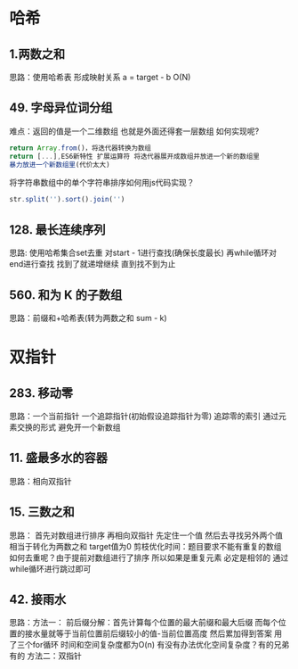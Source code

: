 # 哈希
## 1.两数之和
思路：使用哈希表 形成映射关系 a = target - b O(N)

## 49. 字母异位词分组
 难点：返回的值是一个二维数组 也就是外面还得套一层数组 如何实现呢?
```javascript
return Array.from()，将迭代器转换为数组
return [...],ES6新特性 扩展运算符 将迭代器展开成数组并放进一个新的数组里
暴力放进一个新数组里(代价太大)
```
将字符串数组中的单个字符串排序如何用js代码实现？
```javascript
str.split('').sort().join('')
```

## 128. 最长连续序列
思路: 使用哈希集合set去重 对start - 1进行查找(确保长度最长) 再while循环对end进行查找 找到了就递增继续 直到找不到为止

## 560. 和为 K 的子数组
思路：前缀和+哈希表(转为两数之和 sum - k)

# 双指针
## 283. 移动零
思路：一个当前指针 一个追踪指针(初始假设追踪指针为零) 追踪零的索引 通过元素交换的形式 避免开一个新数组
## 11. 盛最多水的容器
思路：相向双指针
## 15. 三数之和
思路： 首先对数组进行排序 再相向双指针 先定住一个值 然后去寻找另外两个值 相当于转化为两数之和 target值为0 
剪枝优化时间：题目要求不能有重复的数组 如何去重呢？由于提前对数组进行了排序 所以如果是重复元素 必定是相邻的 通过while循环进行跳过即可
## 42. 接雨水
思路：方法一： 前后缀分解：首先计算每个位置的最大前缀和最大后缀 而每个位置的接水量就等于当前位置前后缀较小的值-当前位置高度 然后累加得到答案 用了三个for循环 时间和空间复杂度都为O(n) 有没有办法优化空间复杂度？有的兄弟有的
     方法二：双指针 